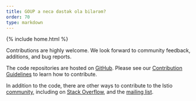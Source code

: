 ```yaml
---
title: GOUP a necə dəstək ola bilərəm?
order: 70
type: markdown
---
```

{% include home.html %}



Contributions are highly welcome. We look forward to community feedback, additions, and bug reports.

The code repositories are hosted on [GitHub](https://github.com/istio). Please see our [Contribution Guidelines](https://github.com/istio/istio/blob/master/CONTRIBUTING.md) to learn how to contribute.

In addition to the code, there are other ways to contribute to the Istio [community]({{home}}/community/), including on
[Stack Overflow](https://stackoverflow.com/questions/tagged/istio), and the [mailing list](https://groups.google.com/forum/#!forum/istio-users).
